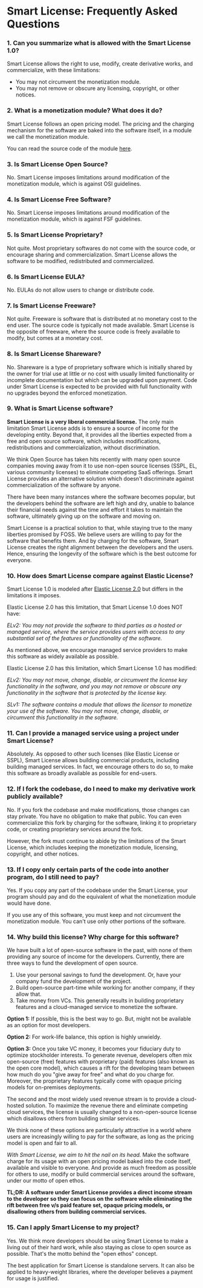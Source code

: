 # Smart License: Frequently Asked Questions

### 1. Can you summarize what is allowed with the Smart License 1.0?

Smart License allows the right to use, modify, create derivative works, and
commercialize, with these limitations:

- You may not circumvent the monetization module.
- You may not remove or obscure any licensing, copyright, or other notices.

### 2. What is a monetization module? What does it do?

Smart License follows an open pricing model. The pricing and the charging
mechanism for the software are baked into the software itself, in a module we
call the monetization module.

You can read the source code of the module [here](/billing).

### 3. Is Smart License Open Source?

No. Smart License imposes limitations around modification of the monetization
module, which is against OSI guidelines.

### 4. Is Smart License Free Software?

No. Smart License imposes limitations around modification of the monetization
module, which is against FSF guidelines.

### 5. Is Smart License Proprietary?

Not quite. Most proprietary softwares do not come with the source code, or
encourage sharing and commercialization. Smart License allows the software to be
modified, redistributed and commercialized.

### 6. Is Smart License EULA?

No. EULAs do not allow users to change or distribute code.

### 7. Is Smart License Freeware?

Not quite. Freeware is software that is distributed at no monetary cost to the
end user. The source code is typically not made available. Smart License is the
opposite of freeware, where the source code is freely available to modify, but
comes at a monetary cost.

### 8. Is Smart License Shareware?

No. Shareware is a type of proprietary software which is initially shared by the
owner for trial use at little or no cost with usually limited functionality or
incomplete documentation but which can be upgraded upon payment. Code under
Smart License is expected to be provided with full functionality with no
upgrades beyond the enforced monetization.

### 9. What is Smart License software?

**Smart License is a very liberal commercial license.** The only main limitation
Smart License adds is to ensure a source of income for the developing entity.
Beyond that, it provides all the liberties expected from a free and open source
software, which includes modifications, redistributions and commercialization,
without discrimination.

We think Open Source has taken hits recently with many open source companies
moving away from it to use non-open source licenses (SSPL, EL, various community
licenses) to eliminate competing SaaS offerings. Smart License provides an
alternative solution which doesn't discriminate against commercialization of the
software by anyone.

There have been many instances where the software becomes popular, but the
developers behind the software are left high and dry, unable to balance their
financial needs against the time and effort it takes to maintain the software,
ultimately giving up on the software and moving on.

Smart License is a practical solution to that, while staying true to the many
liberties promised by FOSS. We believe users are willing to pay for the software
that benefits them. And by charging for the software, Smart License creates the
right alignment between the developers and the users. Hence, ensuring the
longevity of the software which is the best outcome for everyone.

### 10. How does Smart License compare against Elastic License?

Smart License 1.0 is modeled after [Elastic License
2.0](https://www.elastic.co/licensing/elastic-license) but differs in the
limitations it imposes.

Elastic License 2.0 has this limitation, that Smart License 1.0 does NOT have:

*ELv2: You may not provide the software to third parties as a hosted or managed
service, where the service provides users with access to any substantial set of
the features or functionality of the software.*

As mentioned above, we encourage managed service
providers to make this software as widely available as possible.

Elastic License 2.0 has this limitation, which Smart License 1.0 has modified:

*ELv2: You may not move, change, disable, or circumvent the license key
functionality in the software, and you may not remove or obscure any
functionality in the software that is protected by the license key.*

*SLv1: The software contains a module that allows the licensor to monetize your use of
the software. You may not move, change, disable, or circumvent this functionality
in the software.*

### 11. Can I provide a managed service using a project under Smart License?

Absolutely. As opposed to other such licenses (like Elastic License or
SSPL), Smart License allows building commercial products, including building
managed services. In fact, we encourage others to do so, to make
this software as broadly available as possible for end-users.

### 12. If I fork the codebase, do I need to make my derivative work publicly available?

No. If you fork the codebase and make modifications, those changes can stay
private. You have no obligation to make that public. You can even commercialize
this fork by charging for the software, linking it to proprietary code, or
creating proprietary services around the fork.

However, the fork must continue to abide by the limitations of the Smart
License, which includes keeping the monetization module, licensing, copyright,
and other notices.

### 13. If I copy only certain parts of the code into another program, do I still need to pay?

Yes. If you copy any part of the codebase under the Smart License,
your program should pay and do the equivalent of what the monetization module
would have done.

If you use any of this software, you must keep and not circumvent the
monetization module. You can't use only other portions of the software.

### 14. Why build this license? Why charge for this software?

We have built a lot of open-source software in the past, with none of them
providing any source of income for the developers. Currently, there are three ways
to fund the development of open source.

1. Use your personal savings to fund the development. Or, have your company fund
    the development of the project.
2. Build open-source part-time while working for another company, if they allow that.
3. Take money from VCs. This generally results in building proprietary features
    and a cloud-managed service to monetize the software.

**Option 1:** If possible, this is the best way to go. But, might not be available as an
option for most developers.

**Option 2:** For work-life balance, this option is highly unwieldy.

**Option 3:** Once you take VC money, it becomes your fiduciary duty to
    optimize stockholder interests. To generate revenue, developers often mix
    open-source (free) features with proprietary (paid) features (also known as
    the open core model), which causes a rift for the developing team between
    how much do you "give away for free" and what do you charge for. Moreover,
    the proprietary features typically come with opaque pricing models for
    on-premises deployments.

The second and the most widely used revenue stream is to provide a cloud-hosted
    solution. To maximize the revenue there and eliminate competing cloud
    services, the license is usually changed to a non-open-source license which
    disallows others from building similar services.

We think none of these options are particularly attractive in a world where
users are increasingly willing to pay for the software, as long as the pricing
model is open and fair to all.

*With Smart License, we aim to hit the nail on its head.* Make the software charge
for its usage with an open pricing model baked into the code itself, available
and visible to everyone. And provide as much freedom as possible for others to
use, modify or build commercial services around the software, under our motto of
open ethos.

**TL;DR: A software under Smart License provides a direct income stream to the
developer so they can focus on the software while eliminating the rift between
free v/s paid feature set, opaque pricing models, or disallowing others from
building commercial services.**


### 15. Can I apply Smart License to my project?

Yes. We think more developers should be using Smart License to make a living out
of their hard work, while also staying as close to open source as possible.
That's the motto behind the "open ethos" concept.

The best application for Smart License is standalone servers. It can also be
applied to heavy-weight libraries, where the developer believes a payment for
usage is justified.
